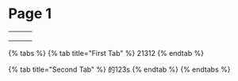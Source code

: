 # Page 1

|   |   |   |
| - | - | - |
|   |   |   |
|   |   |   |
|   |   |   |

{% tabs %}
{% tab title="First Tab" %}
21312
{% endtab %}

{% tab title="Second Tab" %}
的123s
{% endtab %}
{% endtabs %}
